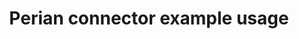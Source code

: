 ---
title: Perian connector example usage
weight: 1
variants: -flyte -serverless +byoc +byok
layout: py_example
example_file: /external/unionai-examples/integrations/connectors/perian_connector/perian_connector/example.py
---